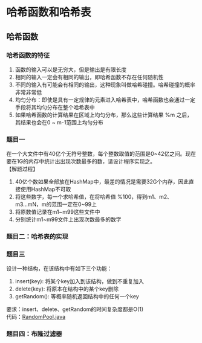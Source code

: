 # 哈希函数和哈希表
## 哈希函数
### 哈希函数的特征
1. 函数的输入可以是无穷大，但是输出是有限长度
2. 相同的输入一定会有相同的输出，即哈希函数不存在任何随机性
3. 不同的输入有可能会有相同的输出，这种现象叫做哈希碰撞。哈希碰撞的概率非常非常低
4. 均匀分布：即使是具有一定规律的元素进入哈希表中，哈希函数也会通过一定手段将其均匀分布在整个哈希表中
5. 如果哈希函数的计算结果在区域上均匀分布，那么这些计算结果 %m 之后，其结果也会在0 ~ m-1范围上均匀分布
### 题目一
在一个大文件中有40亿个无符号整数，每个整数取值的范围是0~42亿之间。现在要在1G的内存中统计出出现次数最多的数，请设计程序实现之。      
【解题过程】
1. 40亿个数如果全部放在HashMap中，最差的情况是需要32G个内存，因此直接使用HashMap不可取
2. 将这些数字，每一个求哈希值，在将哈希值 %100，得到m1、m2、m3...mN，m的范围一定在0~99上
3. 将原数值记录在m1~m99这些文件中
4. 分别统计m1~m99文件上出现次数最多的数字
### 题目二：哈希表的实现


### 题目三
设计一种结构，在该结构中有如下三个功能：
1. insert(key): 将某个key加入到该结构，做到不重复加入
2. delete(key): 将原本在结构中的某个key删除
3. getRandom(): 等概率随机返回结构中的任何一个key     

要求：insert、delete、getRandom的时间复杂度都是O(1)   
代码：[RandomPool.java](RandomPool.java)
### 题目四：布隆过滤器
